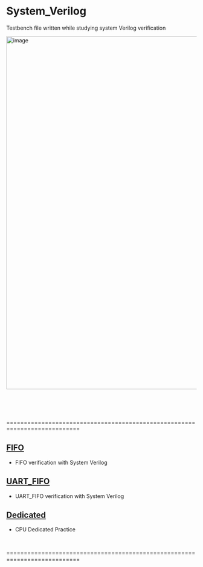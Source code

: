 # System_Verilog
Testbench file written while studying system Verilog verification

<img width="1119" height="933" alt="image" src="https://github.com/user-attachments/assets/9e152d0d-66a4-442e-bd4c-f5faf9183026" />


<br><br><br>

===========================================================================
<br>

## [FIFO](https://github.com/J-HanRyang/System_Verilog/tree/main/FIFO)
- FIFO verification with System Verilog

## [UART_FIFO](https://github.com/J-HanRyang/System_Verilog/tree/main/UART_FIFO)
- UART_FIFO verification with System Verilog

## [Dedicated](https://github.com/J-HanRyang/System_Verilog/tree/main/Dedicated)
- CPU Dedicated Practice

<br>
  
===========================================================================
